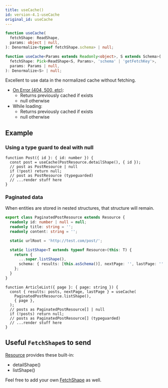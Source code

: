 ```yaml
---
title: useCache()
id: version-4.1-useCache
original_id: useCache
---
```


<!--DOCUSAURUS_CODE_TABS-->
<!--Type-->

```typescript
function useCache(
  fetchShape: ReadShape,
  params: object | null,
): Denormalize<typeof fetchShape.schema> | null;
```

<!--With Generics-->

```typescript
function useCache<Params extends Readonly<object>, S extends Schema>(
  fetchShape: Pick<ReadShape<S, Params>, 'schema' | 'getFetchKey'>,
  params: Params | null,
): Denormalize<S> | null;
```

<!--END_DOCUSAURUS_CODE_TABS-->

Excellent to use data in the normalized cache without fetching.

- [On Error (404, 500, etc)](https://www.restapitutorial.com/httpstatuscodes.html):
  - Returns previously cached if exists
  - null otherwise
- While loading:
  - Returns previously cached if exists
  - null otherwise

## Example

### Using a type guard to deal with null

```tsx
function Post({ id }: { id: number }) {
  const post = useCache(PostResource.detailShape(), { id });
  // post as PostResource | null
  if (!post) return null;
  // post as PostResource (typeguarded)
  // ...render stuff here
}
```

### Paginated data

When entities are stored in nested structures, that structure will remain.

```typescript
export class PaginatedPostResource extends Resource {
  readonly id: number | null = null;
  readonly title: string = '';
  readonly content: string = '';

  static urlRoot = 'http://test.com/post/';

  static listShape<T extends typeof Resource>(this: T) {
    return {
      ...super.listShape(),
      schema: { results: [this.asSchema()], nextPage: '', lastPage: '' },
    };
  }
}
```

```tsx
function ArticleList({ page }: { page: string }) {
  const { results: posts, nextPage, lastPage } = useCache(
    PaginatedPostResource.listShape(),
    { page },
  );
  // posts as PaginatedPostResource[] | null
  if (!posts) return null;
  // posts as PaginatedPostResource[] (typeguarded)
  // ...render stuff here
}
```

## Useful `FetchShape`s to send

[Resource](./Resource.md#provided-and-overridable-methods) provides these built-in:

- detailShape()
- listShape()

Feel free to add your own [FetchShape](./FetchShape.md) as well.
